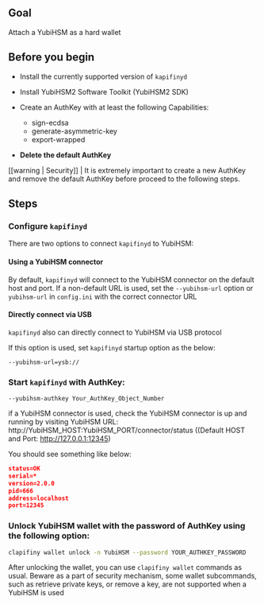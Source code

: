 ## Goal

Attach a YubiHSM as a hard wallet

## Before you begin

* Install the currently supported version of `kapifinyd`

* Install YubiHSM2 Software Toolkit (YubiHSM2 SDK)

* Create an AuthKey with at least the following Capabilities:

   * sign-ecdsa
   * generate-asymmetric-key
   * export-wrapped

* **Delete the default AuthKey**

[[warning | Security]]
| It is extremely important to create a new AuthKey and remove the default AuthKey before proceed to the following steps.

## Steps

### Configure `kapifinyd`

   There are two options to connect `kapifinyd` to YubiHSM:

   #### Using a YubiHSM connector

   By default, `kapifinyd` will connect to the YubiHSM connector on the default host and port. If a non-default URL is used, set the `--yubihsm-url` option or `yubihsm-url` in `config.ini` with the correct connector URL

   #### Directly connect via USB

   `kapifinyd` also can directly connect to YubiHSM via USB protocol

   If this option is used, set `kapifinyd` startup option as the below:

   ```shell
   --yubihsm-url=ysb://
   ```

### Start `kapifinyd` with AuthKey:

   ```shell
   --yubihsm-authkey Your_AuthKey_Object_Number
   ```

   if a YubiHSM connector is used, check the YubiHSM connector is up and running by visiting YubiHSM URL:
      http://YubiHSM_HOST:YubiHSM_PORT/connector/status ((Default HOST and Port: http://127.0.0.1:12345)

   You should see something like below:

   ```json
   status=OK
   serial=*
   version=2.0.0
   pid=666
   address=localhost
   port=12345
   ```

### Unlock YubiHSM wallet with the password of AuthKey using the following option:

   ```bash
   clapifiny wallet unlock -n YubiHSM --password YOUR_AUTHKEY_PASSWORD
   ```

After unlocking the wallet, you can use `clapifiny wallet` commands as usual. Beware as a part of security mechanism, some wallet subcommands, such as retrieve private keys, or remove a key, are not supported when a YubiHSM is used